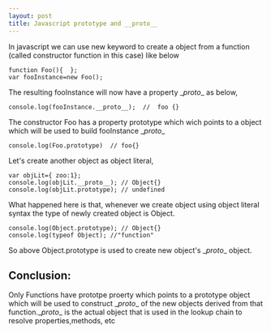 ```yaml
---
layout: post
title: Javascript prototype and __proto__
---
```


In javascript we can use new keyword to create a object from a function (called constructor function in this case) like below

```
function Foo(){  };
var fooInstance=new Foo();
```
The resulting fooInstance will now have a property \__proto__ as below,

```
console.log(fooInstance.__proto__);  //  foo {}
```
The constructor Foo has a property prototype which wich points to a object which will be used to build fooInstance \__proto__

```
console.log(Foo.prototype)  // foo{}
```
Let's create another object as object literal,

```
var objLit={ zoo:1};
console.log(objLit.__proto__); // Object{}
console.log(objLit.prototype); // undefined
````
What happened here is that, whenever we create object using object literal syntax the type of newly created object is Object.
```
console.log(Object.prototype); // Object{}
console.log(typeof Object); //"function"
```
So above Object.prototype is used to create new object's \__proto__ object.

Conclusion:
-----------
Only Functions have prototpe proerty which points to a prototype object which will be used to construct \__proto__ of the new 
objects derived from that function.\__proto__ is the actual object that is used in the lookup chain to resolve properties,methods, etc
